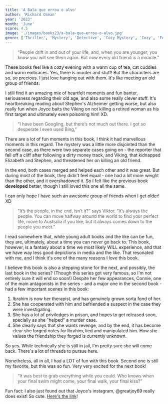 ```yaml
---
title: 'A Bala que errou o alvo'
author: 'Richard Osman'
year: '2023'
month: 'June'
score: 4.5
image: './images/books23/a-bala-que-errou-o-alvo.jpg'
genre: ['Thriller', 'Mystery', 'Detective', 'Cozy Mystery', 'Cozy', 'Found Family', 'Humor']
---
```


> “People drift in and out of your life, and, when you are younger, you know you will see them again. But now every old friend is a miracle.”

These books feel like a cozy evening with a warm cup of tea, cat cuddles and warm embraces. Yes, there is murder and stuff! But the characters are so, so precious. I just love hanging out with them. It's like meeting an old group of friends.

I still find it an amazing mix of heartfelt moments and fun banter, seriousness regarding their old age, and also some really clever stuff. It's heartbreaking reading about Stephen's Alzheimer getting worse, but also really fun when Joyce baits the Viking on not killing a retired woman as his first target and ultimately even poisoning him! XD.

> “I have been Googling, but there’s not much out there. I got so desperate I even used Bing,”

There are a lot of fun moments in this book, I think it had marvellous moments in this regard. The mystery was a little more disjointed than the second case, as there were two separate cases going on - the reporter that fell off a cliff after following a dirty money track, and Viking, that kidnapped Elizabeth and Stephen, and threatened her on killing an old friend.

In the end, both cases merged and helped each other and it was great. But during most of the book, they didn't feel equal - one had a lot more weight than the other, and it overshadowed it. So I felt like the previous book **developed** better, though I still loved this one all the same.

I can only hope I have such an awesome group of friends when I get older! XD

> “It’s the people, in the end, isn’t it?” says Viktor. “It’s always the people. You can move halfway around the world to find your perfect life, move to Australia if you like, but it always comes down to the people you meet.”

I read somewhere that, while young adult books and the like can be fun, they are, ultimately, about a time you can never go back to. This book, however, is a fantasy about a time we most likely WILL experience, and that we have way less good depictions in media and the like. That resonated with me, and I think it's one of the many reasons I love this book.

I believe this book is also a stepping stone for the next, and possibly, the last book in the series? (Though this series got very famous, so I'm not entirely sure it will end so soon!) Despite her few appearances, Connie, one of the main antagonists in the series - and a major one in the second book - had a few important scenes in this book:

1. Ibrahim is now her therapist, and has genuinely grown sorta fond of her.
2. She has cooperated with him and befriended a suspect in the case they were investigating.
3. She has a lot of priviledges in prison, and hopes to get released soon, specially as she "helped" a murder case.
4. She clearly says that she wants revenge, and by the end, it has become clear she forged notes for Ibrahim, lied and manipulated him. How she values the friendship they forged is currently unknown.

So yes. While technically she is still in jail, I'm pretty sure she will come back. There's a lot of threads to pursue here.

Nonetheless, all in all, I had a LOT of fun with this book. Second one is still my favorite, but this was so fun. Very very excited for the next book!

> “It was best to grab everything while you could. Who knows when your final swim might come, your final walk, your final kiss?”

Fun fact: I also just found out that Joyce's instagram, @greatjoy69 really does exist! So cute. [Here's the link](https://www.instagram.com/greatjoy69/)!
